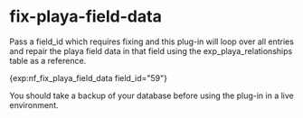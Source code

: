 fix-playa-field-data
====================

Pass a field_id which requires fixing and this plug-in will loop over all entries and repair the playa field data in that field using the exp_playa_relationships table as a reference.

  {exp:nf_fix_playa_field_data field_id="59"}

You should take a backup of your database before using the plug-in in a live environment.
